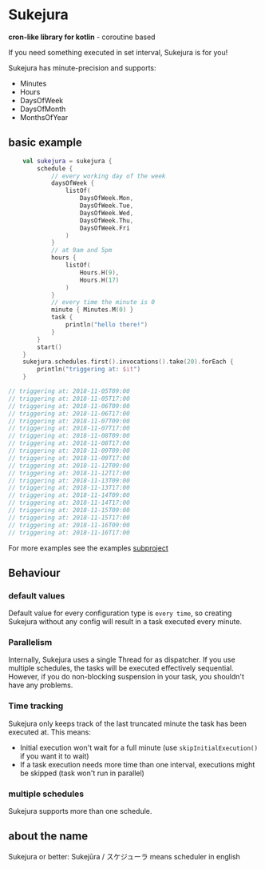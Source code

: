 # Sukejura
**cron-like library for kotlin** - coroutine based

If you need something executed in set interval, Sukejura is for you!

Sukejura has minute-precision and supports:
 * Minutes
 * Hours
 * DaysOfWeek
 * DaysOfMonth
 * MonthsOfYear
 

## basic example

```kotlin
    val sukejura = sukejura {
        schedule {
            // every working day of the week
            daysOfWeek {
                listOf(
                    DaysOfWeek.Mon,
                    DaysOfWeek.Tue,
                    DaysOfWeek.Wed,
                    DaysOfWeek.Thu,
                    DaysOfWeek.Fri
                )
            }
            // at 9am and 5pm
            hours {
                listOf(
                    Hours.H(9),
                    Hours.H(17)
                )
            }
            // every time the minute is 0
            minute { Minutes.M(0) }
            task {
                println("hello there!")
            }
        }
        start()
    }
    sukejura.schedules.first().invocations().take(20).forEach {
        println("triggering at: $it")
    }

// triggering at: 2018-11-05T09:00
// triggering at: 2018-11-05T17:00
// triggering at: 2018-11-06T09:00
// triggering at: 2018-11-06T17:00
// triggering at: 2018-11-07T09:00
// triggering at: 2018-11-07T17:00
// triggering at: 2018-11-08T09:00
// triggering at: 2018-11-08T17:00
// triggering at: 2018-11-09T09:00
// triggering at: 2018-11-09T17:00
// triggering at: 2018-11-12T09:00
// triggering at: 2018-11-12T17:00
// triggering at: 2018-11-13T09:00
// triggering at: 2018-11-13T17:00
// triggering at: 2018-11-14T09:00
// triggering at: 2018-11-14T17:00
// triggering at: 2018-11-15T09:00
// triggering at: 2018-11-15T17:00
// triggering at: 2018-11-16T09:00
// triggering at: 2018-11-16T17:00
```

For more examples see the examples [subproject](tree/master/examples)

## Behaviour
### default values
Default value for every configuration type is `every time`, so creating Sukejura without any
config will result in a task executed every minute.
### Parallelism
Internally, Sukejura uses a single Thread for as dispatcher. 
If you use multiple schedules, the tasks will be executed effectively sequential.
However, if you do non-blocking suspension in your task, you shouldn't have any problems.
### Time tracking
Sukejura only keeps track of the last truncated minute the task has been executed at.
This means:
 * Initial execution won't wait for a full minute (use `skipInitialExecution()` if you want it to wait)
 * If a task execution needs more time than one interval, 
 executions might be skipped (task won't run in parallel)
### multiple schedules
Sukejura supports more than one schedule. 
## about the name

Sukejura or better: Sukejūra / スケジューラ means scheduler in english